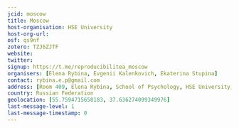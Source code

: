 ```yaml
---
jcid: moscow
title: Moscow
host-organisation: HSE University
host-org-url: 
osf: qs9nf
zotero: TZJ6ZJTF
website: 
twitter: 
signup: https://t.me/reproducibilitea_moscow
organisers: [Elena Rybina, Evgenii Kalenkovich, Ekaterina Stupina]
contact: rybina.e.p@gmail.com
address: [Room 409, Elena Rybina, School of Psychology, HSE University, 101000, Russia, Moscow, Armyanskiy per. 4, c2]
country: Russian Federation
geolocation: [55.7594715658183, 37.636274099349976]
last-message-level: 1
last-message-timestamp: 0
---
```



